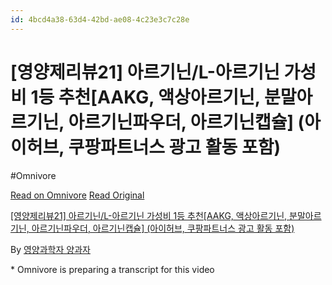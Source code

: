 ```yaml
---
id: 4bcd4a38-63d4-42bd-ae08-4c23e3c7c28e
---
```


# [영양제리뷰21] 아르기닌/L-아르기닌 가성비 1등 추천[AAKG, 액상아르기닌, 분말아르기닌, 아르기닌파우더, 아르기닌캡슐] (아이허브, 쿠팡파트너스 광고 활동 포함)
#Omnivore
 
[Read on Omnivore](https://omnivore.app/me/https-youtube-com-watch-v-fbak-5-s-6-wadw-191df8f2fd2)
[Read Original](https://youtube.com/watch?v=Fbak5s6Wadw)
 
[\[영양제리뷰21\] 아르기닌/L-아르기닌 가성비 1등 추천\[AAKG, 액상아르기닌, 분말아르기닌, 아르기닌파우더, 아르기닌캡슐\] (아이허브, 쿠팡파트너스 광고 활동 포함)](https://youtube.com/watch?v=Fbak5s6Wadw)

By [영양과학자 양과자](https://www.youtube.com/@%EC%96%91%EA%B3%BC%EC%9E%90)

\* Omnivore is preparing a transcript for this video